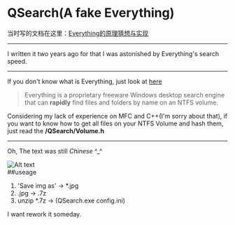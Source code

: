 QSearch(A fake Everything)
=======

当时写的文档在这里：[Everything的原理猜想与实现](http://artwalk.github.io/2012/05/26/2012-5-26-qsearch/)

---

I written it two years ago for that I was astonished by Everything's search speed.  

------
If you don't know what is Everything, just look at [here](http://en.wikipedia.org/wiki/Everything_(software))  

>Everything is a proprietary freeware Windows desktop search engine that can **rapidly** find files and folders by name on an NTFS volume.


Considering my lack of experience on MFC and C++(I'm sorry about that), if you want to know how to get all files on your NTFS Volume and hash them, just read the **/QSearch/Volume.h**  

------
Oh, The text was still *Chinese*  ^_^  

![Alt text](http://farm4.staticflickr.com/3762/10834695513_052494fb0d.jpg)  
##useage  
1. 'Save img as' -> *.jpg  
2. .jpg -> .7z  
3. unzip *.7z -> (QSearch.exe config.ini)  

I want rework it someday.  
